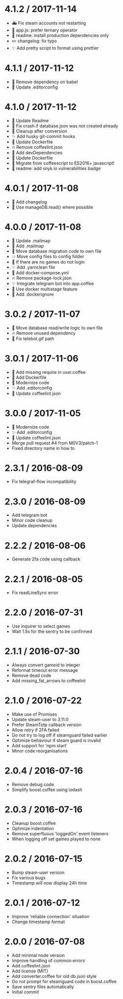 
4.1.2 / 2017-11-14
==================

  * 🚑 Fix steam accounts not restarting
  * 🎨 app.js: prefer ternary operator
  * 📝 readme: install production dependencies only
  * ✏️ changelog: fix typo
  * ✨ Add pretty script to format using prettier

4.1.1 / 2017-11-12
==================

  * 🚀 Remove dependency on babel
  * 🔧 Update .editorconfig

4.1.0 / 2017-11-12
==================

  * 📝 Update Readme
  * 🐛 Fix crash if database.json was not created already
  * 🔨 Cleanup after conversion
  * ✨ Add husky git-commit hooks
  * 🐋 Update Dockerfile
  * 🔥 Remove coffeelint.json
  * 🔧 Add devDependencies
  * 🐋 Update Dockerfile
  * 🚀 Migrate from coffeescript to ES2016+ javascript!
  * 📝 readme: add snyk.io vulnerabilities badge

4.0.1 / 2017-11-08
==================

  * 📝 Add changelog
  * 🔨 Use manageDB.read() where possible

4.0.0 / 2017-11-08
==================

  * 🔧 Update .mailmap
  * 👥 Add .mailmap
  * 🔨 Move database migration code to own file
  * 💥 Move config files to config folder
  * 🔨 If there are no games do not login
  * ✨ Add .yarnclean file
  * 🐋 Add docker-compose.yml
  * 🔥 Remove package-lock.json
  * ✨ Integrate telegram bot into app.coffee
  * 🐋 Use docker multistage feature
  * 🐋 Add .dockerignore

3.0.2 / 2017-11-07
==================

  * 🔨 Move database read/write logic to own file
  * 🔥 Remove unused dependency
  * 🚚 Fix telebot.gif path

3.0.1 / 2017-11-06
==================

  * 🐛 Add missing require in user.coffee
  * 🐋 Add Dockerfile
  * 🚀 Modernize code
  * ✨ Add .editorconfig
  * 🔧 Update coffeelint.json

3.0.0 / 2017-11-05
==================

  * 🚀 Modernize code
  * ✨ Add .editorconfig
  * 🔧 Update coffeelint.json
  * Merge pull request #4 from M0V3/patch-1
  * Fixed directory name in how to

2.3.1 / 2016-08-09
==================

  * Fix telegraf-flow incompatibility

2.3.0 / 2016-08-09
==================

  * Add telegram bot
  * Minor code cleanup
  * Update dependencies

2.2.2 / 2016-08-06
==================

  * Generate 2fa code using callback

2.2.1 / 2016-08-05
==================

  * Fix readLineSync error

2.2.0 / 2016-07-31
==================

  * Use inquirer to select games
  * Wait 1.5s for the sentry to be confirmed

2.1.1 / 2016-07-30
==================

  * Always convert gameid to integer
  * Reformat timeout error message
  * Remove dead code
  * Add missing_fat_arrows to coffeelint

2.1.0 / 2016-07-22
==================

  * Make use of Promises
  * Update steam-user to 3.11.0
  * Prefer SteamTotp callback version
  * Allow retry if 2FA failed
  * Do not try to log off if steamguard failed earlier
  * Optimize behaviour if steam guard is invalid
  * Add support for 'npm start'
  * Minor code reorganisations

2.0.4 / 2016-07-16
==================

  * Remove debug code
  * Simplify boost.coffee using lodash

2.0.3 / 2016-07-16
==================

  * Cleanup boost.coffee
  * Optimize indentation
  * Remove superfluous 'loggedOn' event listeners
  * When logging off set games played to none

2.0.2 / 2016-07-15
==================

  * Bump steam-user version
  * Fix various bugs
  * Timestamp will now display 24h time

2.0.1 / 2016-07-12
==================

  * Improve 'reliable connection' situation
  * Change timestamp format

2.0.0 / 2016-07-08
==================

  * Add minimal node version
  * Improve handling of common errors
  * Add coffeelint.json
  * Add license (MIT)
  * Add converter.coffee for old db.json style
  * Do not prompt for steamguard code in boost.coffee
  * Save sentry files automatically
  * Initial commit
